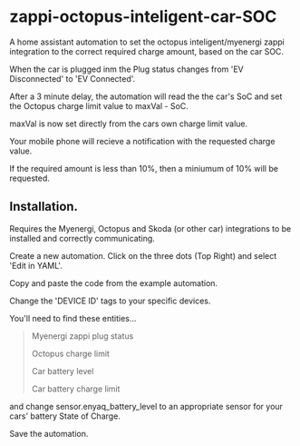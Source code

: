 # zappi-octopus-inteligent-car-SOC
A home assistant automation to set the octopus inteligent/myenergi zappi integration to the correct required charge amount, based on the car SOC.

When the car is plugged inm the Plug status changes from 'EV Disconnected' to 'EV Connected'.

After a 3 minute delay, the automation will read the the car's SoC and set the Octopus charge limit value to maxVal - SoC. 

maxVal is now set directly from the cars own charge limit value.

Your mobile phone will recieve a notification with the requested charge value.

If the required amount is less than 10%, then a miniumum of 10% will be requested.


## Installation.

Requires the Myenergi, Octopus and Skoda (or other car) integrations to be installed and correctly communicating.

Create a new automation. Click on the three dots (Top Right) and select 'Edit in YAML'.

Copy and paste the code from the example automation.

Change the 'DEVICE ID' tags to your specific devices. 

You'll need to find these entities...

> Myenergi zappi plug status
> 
> Octopus charge limit
> 
> Car battery level
> 
> Car battery charge limit

and change sensor.enyaq_battery_level to an appropriate sensor for your cars' battery State of Charge.

Save the automation.

